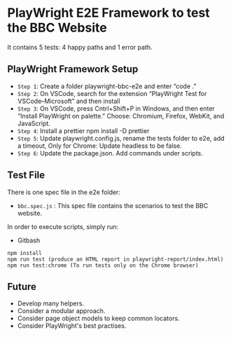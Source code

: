 # PlayWright E2E Framework to test the BBC Website
It contains 5 tests: 4 happy paths and 1 error path.

## PlayWright Framework Setup
* `Step 1`: Create a folder playwright-bbc-e2e and enter “code .”
* `Step 2`: On VSCode, search for the extension “PlayWright Test for VSCode–Microsoft” and then install
* `Step 3`: On VSCode, press Cntrl+Shift+P in Windows, and then enter “Install PlayWright on palette.” Choose: Chromium, Firefox, WebKit, and JavaScript.
* `Step 4`:  Install a prettier npm install -D prettier
* `Step 5`: Update playwright.config.js, rename the tests folder to e2e, add a timeout, Only for Chrome: Update headless to be false.
* `Step 6`: Update the package.json. Add commands under scripts.

## Test File
There is one spec file in the e2e folder:
* `bbc.spec.js` : This spec file contains the scenarios to test the BBC website.

In order to execute scripts, simply run:

* Gitbash
```
npm install
npm run test (produce an HTML report in playwright-report/index.html)
npm run test:chrome (To run tests only on the Chrome browser)
```

## Future
* Develop many helpers.
* Consider a modular approach.
* Consider page object models to keep common locators.
* Consider PlayWright's best practises.

